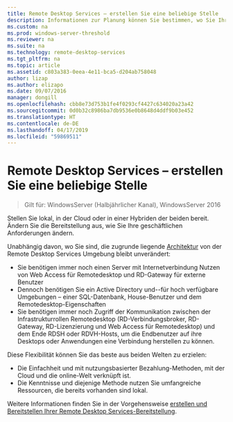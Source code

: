 ```yaml
---
title: Remote Desktop Services – erstellen Sie eine beliebige Stelle
description: Informationen zur Planung können Sie bestimmen, wo Sie Ihre RDS-Bereitstellung zu hosten.
ms.custom: na
ms.prod: windows-server-threshold
ms.reviewer: na
ms.suite: na
ms.technology: remote-desktop-services
ms.tgt_pltfrm: na
ms.topic: article
ms.assetid: c803a383-0eea-4e11-bca5-d204ab758048
author: lizap
ms.author: elizapo
ms.date: 09/07/2016
manager: dongill
ms.openlocfilehash: cbb8e73d753b1fe4f0293cf4427c634020a23a42
ms.sourcegitcommit: 0d0b32c8986ba7db9536e0b8648d4ddf9b03e452
ms.translationtype: HT
ms.contentlocale: de-DE
ms.lasthandoff: 04/17/2019
ms.locfileid: "59869511"
---
```

# <a name="remote-desktop-services---build-anywhere"></a>Remote Desktop Services – erstellen Sie eine beliebige Stelle

>Gilt für: WindowsServer (Halbjährlicher Kanal), WindowsServer 2016

Stellen Sie lokal, in der Cloud oder in einer Hybriden der beiden bereit. Ändern Sie die Bereitstellung aus, wie Sie Ihre geschäftlichen Anforderungen ändern.

Unabhängig davon, wo Sie sind, die zugrunde liegende [Architektur](desktop-hosting-logical-architecture.md) von der Remote Desktop Services Umgebung bleibt unverändert:
- Sie benötigen immer noch einen Server mit Internetverbindung Nutzen von Web Access für Remotedesktop und RD-Gateway für externe Benutzer
- Dennoch benötigen Sie ein Active Directory und--für hoch verfügbare Umgebungen – einer SQL-Datenbank, House-Benutzer und dem Remotedesktop-Eigenschaften
- Sie benötigen immer noch Zugriff der Kommunikation zwischen der Infrastrukturrollen Remotedesktop (RD-Verbindungsbroker, RD-Gateway, RD-Lizenzierung und Web Access für Remotedesktop) und dem Ende RDSH oder RDVH-Hosts, um die Endbenutzer auf ihre Desktops oder Anwendungen eine Verbindung herstellen zu können.

Diese Flexibilität können Sie das beste aus beiden Welten zu erzielen:
- Die Einfachheit und mit nutzungsbasierter Bezahlung-Methoden, mit der Cloud und die online-Welt verknüpft ist.
- Die Kenntnisse und diejenige Methode nutzen Sie umfangreiche Ressourcen, die bereits vorhanden sind lokal.

Weitere Informationen finden Sie in der Vorgehensweise [erstellen und Bereitstellen Ihrer Remote Desktop Services-Bereitstellung](rds-build-and-deploy.md).